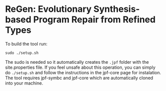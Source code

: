 # ReGen: Evolutionary Synthesis-based Program Repair from Refined Types

To build the tool run:

```
sudo ./setup.sh
```

The sudo is needed so it automatically creates the ```.jpf``` folder with the site.properties file. If you feel unsafe about this operation, you can simply do ```./setup.sh``` and follow the instructions in the jpf-core page for instalation. The tool requires jpf-symbc and jpf-core which are automatically cloned into your machine.

